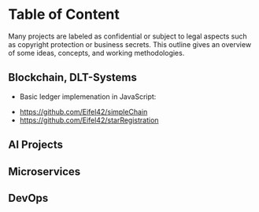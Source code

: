 # Table of Content

Many projects are labeled as confidential or subject to legal aspects such as copyright protection or business secrets. This outline gives an overview of some ideas, concepts, and working methodologies.

## Blockchain, DLT-Systems


- Basic ledger implemenation in JavaScript:

* https://github.com/Eifel42/simpleChain
* https://github.com/Eifel42/starRegistration

## AI Projects

## Microservices

## DevOps
